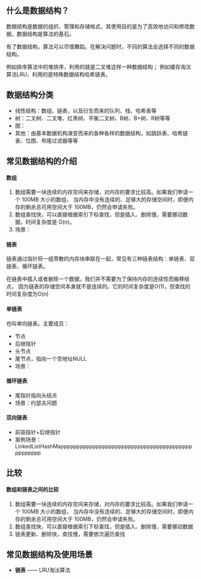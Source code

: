 ## 什么是数据结构？
数据结构是数据的组织、管理和存储格式，其使用目的是为了高效地访问和修改数据，数据结构是算法的基石。

有了数据结构，算法可以尽情舞蹈。在解决问题时，不同的算法会选择不同的数据结构。

例如排序算法中的堆排序，利用的就是二叉堆这样一种数据结构；
例如缓存淘汰算法LRU，利用的是特殊数据结构哈希链表。

## 数据结构分类
- 线性结构：数组、链表，以及衍生而来的队列、栈、哈希表等
- 树：二叉树、二叉堆、红黑树、平衡二叉树、B树、B+树、R树等等
- 图：
- 其他：由基本数据机构演变而来的各种各样的数据结构，如跳跃表、哈希链表、位图、布隆过滤器等等

## 常见数据结构的介绍
#### 数组
1. 数组需要一块连续的内存空间来存储，对内存的要求比较高。如果我们申请一个 100MB 大小的数组，
当内存中没有连续的、足够大的存储空间时，即便内存的剩余总可用空间大于 100MB，仍然会申请失败。
2. 数组查找快，可以直接根据索引下标查找，但是插入、删除慢，需要挪动数据，时间复杂度是 O(n)。
3. 场景：

#### 链表
链表通过指针将一组零散的内存块串联在一起，常见有三种链表结构：单链表、双链表、循环链表。

在链表中插入或者删除一个数据，我们并不需要为了保持内存的连续性而搬移结点，
因为链表的存储空间本身就不是连续的。它的时间复杂度是O(1)，但查找的时间复杂度为O(n)

#### 单链表
也叫单向链表。主要成员：
- 节点
- 后继指针
- 头节点
- 尾节点，指向一个空地址NULL
- 场景：

#### 循环链表
- 尾指针指向头结点
- 场景：约瑟夫问题

#### 双向链表
- 前驱指针+后继指针
- 案例场景：LinkedListHashMappppppppppppppppppppppppppppppppppppppppppppppppp
















































































































































































































































































































































































































































































































































































































































































































































































































































































































































































































































































































































































































































































































































































































































































































































































































































































































































































































































































































































































































































































































































































































































































































































































































































































































































































































































































































































































































































































































































































































































































































































































































































































































































































































































































































































































































































































































































































































## 比较
#### **数组和链表之间的比较**  
1. 数组需要一块连续的内存空间来存储，对内存的要求比较高。如果我们申请一个 100MB 大小的数组，
当内存中没有连续的、足够大的存储空间时，即便内存的剩余总可用空间大于 100MB，仍然会申请失败。
2. 数组查找快，可以直接根据索引下标查找，但是插入、删除慢，需要挪动数据
3. 链表更新、删除快，查找慢，需要依次遍历查找

## 常见数据结构及使用场景
- **链表**  —— LRU淘汰算法  